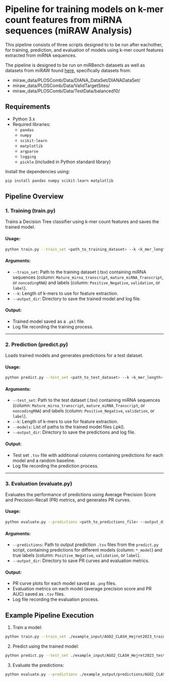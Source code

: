 # Pipeline for training models on k-mer count features from miRNA sequences (miRAW Analysis)

This pipeline consists of three scripts designed to to be run after eachother, for training, prediction, and evaluation of models using k-mer count features extracted from miRNA sequences. 

The pipeline is designed to be run on miRBench datasets as well as datasets from miRAW found [here](https://bitbucket.org/bipous/miraw_data/src/master/), specifically datasets from: 
- miraw_data/PLOSComb/Data/DIANA_DataSet/DIANADataSet/
- miraw_data/PLOSComb/Data/ValidTargetSites/
- miraw_data/PLOSComb/Data/TestData/balanced10/

## Requirements

- Python 3.x
- Required libraries:
  - `pandas`
  - `numpy`
  - `scikit-learn`
  - `matplotlib`
  - `argparse`
  - `logging`
  - `pickle` (included in Python standard library)

Install the dependencies using:

```bash
pip install pandas numpy scikit-learn matplotlib
```

## Pipeline Overview

### 1. Training (train.py)
Trains a Decision Tree classifier using k-mer count features and saves the trained model.

#### Usage:
```bash
python train.py --train_set <path_to_training_dataset> --k <k_mer_length> --output_dir <output_directory>
```

#### Arguments:
- `--train_set`: Path to the training dataset (.tsv) containing miRNA sequences (column: `Mature_mirna_transcript`, `mature_miRNA_Transcript`, or `noncodingRNA`) and labels (column: `Positive_Negative`, `validation`, or `label`).
- `--k`: Length of k-mers to use for feature extraction.
- `--output_dir`: Directory to save the trained model and log file.

#### Output:
- Trained model saved as a `.pkl` file.
- Log file recording the training process.

---

### 2. Prediction (predict.py)
Loads trained models and generates predictions for a test dataset.

#### Usage:
```bash
python predict.py --test_set <path_to_test_dataset> --k <k_mer_length> --models <list_of_model_paths> --output_dir <output_directory>
```

#### Arguments:
- `--test_set`: Path to the test dataset (.tsv) containing miRNA sequences (column: `Mature_mirna_transcript`, `mature_miRNA_Transcript`, or `noncodingRNA`) and labels (column: `Positive_Negative`, `validation`, or `label`).
- `--k`: Length of k-mers to use for feature extraction.
- `--models`: List of paths to the trained model files (.pkl).
- `--output_dir`: Directory to save the predictions and log file.

#### Output:
- Test set `.tsv` file with additional columns containing predictions for each model and a random baseline.
- Log file recording the prediction process.

---

### 3. Evaluation (evaluate.py)
Evaluates the performance of predictions using Average Precision Score and Precision-Recall (PR) metrics, and generates PR curves.

#### Usage:
```bash
python evaluate.py --predictions <path_to_predictions_file> --output_dir <output_directory>
```

#### Arguments:
- `--predictions`: Path to output prediction `.tsv` files from the `predict.py` script, containing predictions for different models (column: `*_model`) and true labels (column: `Positive_Negative`, `validation`, or `label`).
- `--output_dir`: Directory to save PR curves and evaluation metrics.

#### Output:
- PR curve plots for each model saved as `.png` files.
- Evaluation metrics on each model (average precision score and PR AUC) saved as `.tsv` files.
- Log file recording the evaluation process.

## Example Pipeline Execution

1. Train a model:
```bash
python train.py --train_set ./example_input/AGO2_CLASH_Hejret2023_train.tsv --k 3 --output_dir ./example_output/models/
```

2. Predict using the trained model:
```bash
python predict.py --test_set ./example_input/AGO2_CLASH_Hejret2023_test.tsv --k 3 --models ./example_output/models/DecisionTree_3mer_AGO2_CLASH_Hejret2023_train.pkl --output_dir ./example_output/predictions/
```

3. Evaluate the predictions:
```bash
python evaluate.py --predictions ./example_output/predictions/AGO2_CLASH_Hejret2023_test_predictions.tsv --output_dir ./example_output/evaluation/
```
